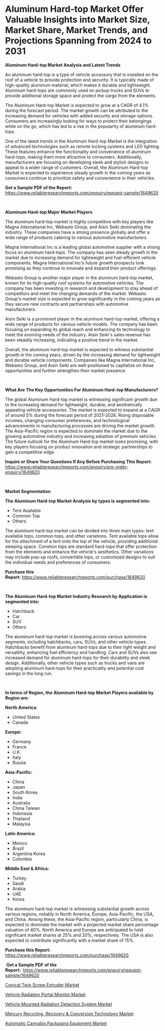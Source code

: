 <p><h1>Aluminum Hard-top Market Offer Valuable Insights into Market Size, Market Share, Market Trends, and Projections Spanning from 2024 to 2031</h1></p><p><strong>Aluminum Hard-top Market Analysis and Latest Trends</strong></p>
<p><p>An aluminum hard-top is a type of vehicle accessory that is installed on the roof of a vehicle to provide protection and security. It is typically made of high-quality aluminum material, which makes it durable and lightweight. Aluminum hard-tops are commonly used on pickup trucks and SUVs to provide additional storage space and protect the cargo from the elements.</p><p>The Aluminum Hard-top Market is expected to grow at a CAGR of 4.1% during the forecast period. The market growth can be attributed to the increasing demand for vehicles with added security and storage options. Consumers are increasingly looking for ways to protect their belongings while on the go, which has led to a rise in the popularity of aluminum hard-tops.</p><p>One of the latest trends in the Aluminum Hard-top Market is the integration of advanced technologies such as remote locking systems and LED lighting. These features enhance the functionality and convenience of aluminum hard-tops, making them more attractive to consumers. Additionally, manufacturers are focusing on developing sleek and stylish designs to appeal to a wider range of customers. Overall, the Aluminum Hard-top Market is expected to experience steady growth in the coming years as consumers continue to prioritize safety and convenience in their vehicles.</p></p>
<p><strong>Get a Sample PDF of the Report:&nbsp;</strong> <a href="https://www.reliableresearchreports.com/enquiry/request-sample/1649620">https://www.reliableresearchreports.com/enquiry/request-sample/1649620</a></p>
<p>&nbsp;</p>
<p><strong>Aluminum Hard-top Major Market Players</strong></p>
<p><p>The aluminum hard-top market is highly competitive with key players like Magna International Inc, Webasto Group, and Aisin Seiki dominating the industry. These companies have a strong presence globally and offer a wide range of products catering to various automotive manufacturers.</p><p>Magna International Inc is a leading global automotive supplier with a strong focus on aluminum hard-tops. The company has seen steady growth in the market due to increasing demand for lightweight and fuel-efficient vehicle components. Magna International Inc's future growth prospects look promising as they continue to innovate and expand their product offerings.</p><p>Webasto Group is another major player in the aluminum hard-top market, known for its high-quality roof systems for automotive vehicles. The company has been investing in research and development to stay ahead of competitors and meet the changing demands of the market. Webasto Group's market size is expected to grow significantly in the coming years as they secure new contracts and partnerships with automotive manufacturers.</p><p>Aisin Seiki is a prominent player in the aluminum hard-top market, offering a wide range of products for various vehicle models. The company has been focusing on expanding its global reach and enhancing its technology to meet the evolving needs of the industry. Aisin Seiki's sales revenue has been steadily increasing, indicating a positive trend in the market.</p><p>Overall, the aluminum hard-top market is expected to witness substantial growth in the coming years, driven by the increasing demand for lightweight and durable vehicle components. Companies like Magna International Inc, Webasto Group, and Aisin Seiki are well-positioned to capitalize on these opportunities and further strengthen their market presence.</p></p>
<p>&nbsp;</p>
<p><strong>What Are The Key Opportunities For Aluminum Hard-top Manufacturers?</strong></p>
<p><p>The global Aluminum Hard-top market is witnessing significant growth due to the increasing demand for lightweight, durable, and aesthetically appealing vehicle accessories. The market is expected to expand at a CAGR of around 5% during the forecast period of 2021-2026. Rising disposable incomes, changing consumer preferences, and technological advancements in manufacturing processes are driving the market growth. The Asia-Pacific region is expected to dominate the market due to the growing automotive industry and increasing adoption of premium vehicles. The future outlook for the Aluminum Hard-top market looks promising, with key players focusing on product innovation and strategic partnerships to gain a competitive edge.</p></p>
<p><strong>Inquire or Share Your Questions If Any Before Purchasing This Report:</strong> <a href="https://www.reliableresearchreports.com/enquiry/pre-order-enquiry/1649620">https://www.reliableresearchreports.com/enquiry/pre-order-enquiry/1649620</a></p>
<p>&nbsp;</p>
<p><strong>Market Segmentation</strong></p>
<p><strong>The Aluminum Hard-top Market Analysis by types is segmented into:</strong></p>
<p><ul><li>Tent Available</li><li>Common Top</li><li>Others</li></ul></p>
<p><p>The aluminum hard-top market can be divided into three main types: tent available tops, common tops, and other variations. Tent available tops allow for the attachment of a tent onto the top of the vehicle, providing additional sleeping space. Common tops are standard hard-tops that offer protection from the elements and enhance the vehicle's aesthetics. Other variations may include pop-up roofs, convertible tops, or customized designs to suit the individual needs and preferences of consumers.</p></p>
<p><strong>Purchase this Report:&nbsp;</strong><a href="https://www.reliableresearchreports.com/purchase/1649620">https://www.reliableresearchreports.com/purchase/1649620</a></p>
<p>&nbsp;</p>
<p><strong>The Aluminum Hard-top Market Industry Research by Application is segmented into:</strong></p>
<p><ul><li>Hatchback</li><li>Car</li><li>SUV</li><li>Others</li></ul></p>
<p><p>The aluminum hard-top market is booming across various automotive segments, including hatchbacks, cars, SUVs, and other vehicle types. Hatchbacks benefit from aluminum hard-tops due to their light weight and versatility, enhancing fuel efficiency and handling. Cars and SUVs also see increased demand for aluminum hard-tops for their durability and sleek design. Additionally, other vehicle types such as trucks and vans are adopting aluminum hard-tops for their practicality and potential cost savings in the long run.</p></p>
<p>&nbsp;</p>
<p><strong>In terms of Region, the Aluminum Hard-top Market Players available by Region are:</strong></p>
<p>
    <p> <strong> North America: </strong>
        <ul>
            <li>United States</li>
            <li>Canada</li>
        </ul>
        </p> 
    <p> <strong> Europe: </strong>
        <ul>
            <li>Germany</li>
            <li>France</li>
            <li>U.K.</li>
            <li>Italy</li>
            <li>Russia</li>
        </ul>
        </p> 
    <p> <strong> Asia-Pacific: </strong>
        <ul>
            <li>China</li>
            <li>Japan</li>
            <li>South Korea</li>
            <li>India</li>
            <li>Australia</li>
            <li>China Taiwan</li>
            <li>Indonesia</li>
            <li>Thailand</li>
            <li>Malaysia</li>
        </ul>
        </p> 
    <p> <strong> Latin America: </strong>
        <ul>
            <li>Mexico</li>
            <li>Brazil</li>
            <li>Argentina Korea</li>
            <li>Colombia</li>
        </ul>
        </p> 
    <p> <strong> Middle East & Africa: </strong>
        <ul>
            <li>Turkey</li>
            <li>Saudi</li>
            <li>Arabia</li>
            <li>UAE</li>
            <li>Korea</li>
        </ul>
    </p>
    </p>
<p><p>The aluminum hard-top market is witnessing substantial growth across various regions, notably in North America, Europe, Asia-Pacific, the USA, and China. Among these, the Asia-Pacific region, particularly China, is expected to dominate the market with a projected market share percentage valuation of 40%. North America and Europe are anticipated to hold significant market shares at 25% and 20%, respectively. The USA is also expected to contribute significantly with a market share of 15%.</p></p>
<p><strong>Purchase this Report: </strong><a href="https://www.reliableresearchreports.com/purchase/1649620">https://www.reliableresearchreports.com/purchase/1649620</a></p>
<p>&nbsp;<strong>Get a Sample PDF of the Report:&nbsp;&nbsp;</strong><a href="https://www.reliableresearchreports.com/enquiry/request-sample/1649620">https://www.reliableresearchreports.com/enquiry/request-sample/1649620</a></p>
<p><strong></strong></p>
<p><p><a href="https://issuu.com/reportprime-2/docs/conical-twin-screw-extruder-market-size-2030.pptx">Conical Twin Screw Extruder Market</a></p><p><a href="https://github.com/kufem1/Market-Research-Report-List-1/blob/main/vehicle-radiation-portal-monitor-market.md">Vehicle Radiation Portal Monitor Market</a></p><p><a href="https://github.com/kosella/Market-Research-Report-List-2/blob/main/vehicle-mounted-radiation-detection-system-market.md">Vehicle Mounted Radiation Detection System Market</a></p><p><a href="https://issuu.com/reportprime-2/docs/mercury-recycling-recovery-conversion-technology-m">Mercury Recycling, Recovery & Conversion Technology Market</a></p><p><a href="https://github.com/singletonthaxterkelliehr2df/Market-Research-Report-List-1/blob/main/automatic-cannabis-packaging-equipment-market.md">Automatic Cannabis Packaging Equipment Market</a></p></p>